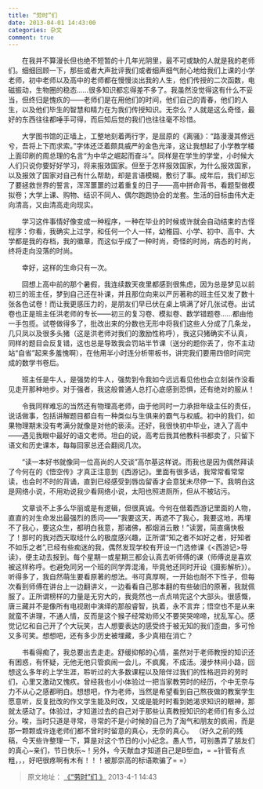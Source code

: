 ```yaml
---
title: “劳时”们
date: 2013-04-01 14:43:00
categories: 杂文
comment: true
---
```


&emsp;&emsp;在我并不算漫长但也绝不短暂的十几年光阴里，最不可或缺的人就是我的老师们。细细回顾一下，那些或者大声批评我们或者细声细气耐心地给我们上课的小学老师，初中老师以及高中的老师都在慢慢淡出我的人生，他们传授的二次函数，电磁振动，生物圈的稳态……很多知识都忘得差不多了。我虽然没觉得这有什么不妥当，但终归是愧疚的——老师们是在用他们的时间，他们自己的青春，他们的人生，以及他们毕生的智慧和精力在为我们传授知识。无奈么？人就是这么奇怪，最好的东西往往都唾手可得，而后知后觉的我们也往往毫不珍惜。

&emsp;&emsp;大学图书馆的正墙上，工整地刻着两行字，是屈原的《离骚》：“路漫漫其修远兮，吾将上下而求索。”字体还泛着颇具威严的金色光泽，这让我想起了小学教学楼上面印刷的周总理的名言“为中华之崛起而奋斗”。同样是在学生的学堂，小时候大人们只说你要好好学习，将来报效国家。但至于怎样报效国家，为什么报效国家，以及报效了国家对自己有什么帮助，却是言语模糊，敷衍了事。成年后，我们却忘了要拯救世界的誓言，浑浑噩噩的过着重复的日子——高中拼命背书，看题型做模拟卷；大学上课、购物、结识不同人、偶尔跑跑协会的龙套。生活的目标由伟大走向清高，又由清高走向现实。

&emsp;&emsp;学习这件事情好像变成一种程序，一种在毕业的时候或许就会自动结束的古怪程序：你看，我确实上过学，和任何一个人一样，幼稚园、小学、初中、高中、大学都是我的存档，我的徽章，而这似乎成了一种时尚，奇怪的时尚，病态的时尚，终将走向没落的时尚。

&emsp;&emsp;幸好，这样的生命只有一次。

&emsp;&emsp;回想上高中前的那个暑假，我连续数天夜里都感到很焦虑，因为总是梦见以前初三的班主任，梦到自己还在补课，并且那位向来以严厉著称的班主任又发了数十张各色试卷！而让我更感压力的，是朋友们早已伏在桌上填满了好几张试卷。出试卷也正是班主任洪老师的专长——初三的复习卷、模拟卷、数学错题卷……都由他一手包揽。试卷做得多了，批改出来的分数也无形中将我们这些人分成了几条龙，几只凤以及很多头猪（这是洪老师对我们的激励性称呼），我这只猪确实不认真，同样的题目会反复错，这也总是导致我会罚站半节课（送分的题你丢了，你不主动站“自省”起来多羞愧啊），在他用半小时连分析带板书，讲完我们要用四倍时间完成的数学书卷后。

&emsp;&emsp;班主任是牛人，是强势的牛人，强势到令我如今远远看见他也会立刻装作没看见走开那种地步。对于强者，我这般普通人总打心底感到恐惧，还有绝对的服从！

&emsp;&emsp;令我同样难忘的当然还有物理高老师，由于他同时一力承担年级主任的责任，说话做事，包括讲解题目都自有一种类似与生俱来的霸气与权威。初中的我们，如果物理期末没有考满分就像是对他的亵渎。还好，我很快初中毕业，进入了高中——遇见我眼中最好的语文老师。坦白的说，高考后我其他教科书都卖了，只留下语文和历史课本，每每回家总还会翻阅几次。

&emsp;&emsp;“读一本好书就像同一位高尚的人交谈”高尔基这样说。而我也是因为偶然拜读了今何在的《悟空传》才真正注意到《西游记》。里面有很多话，我常常看常常读，也会时不时的背诵，直到已经感受到唇齿留香才会意犹未尽停一下。我明白这是网络小说，不用劝说我少看网络小说，太阳也照进厕所，但从不被玷污。

&emsp;&emsp;文章谈不上多么华丽或是有逻辑，但很真诚。今何在借着西游记里面的人物，直直的对生命发出最强烈的质问——“我要这天，再遮不了我心，我要这地，再埋不了我心，要这众生，都明白我意，那诸佛，都烟消云散！”读罢，简直痛快极了！那时的我对西天取经什么的极度感兴趣，正所谓“知之者不如好之者，好知者不如乐之者”,已经有些痴迷的我，偶然发现学校有开设一门选修课《<西游记>导读》，便主动去报到。每个星期一或星期三都会认真去听师傅的课（师傅说是喜欢被这样称呼。也避免同另一个班的同学弄混淆，毕竟他还同时开设《摄影解析》）。听得多了，我自然萌生要看原著的想法。书可真厚啊，一开始也耐不下性子，但每次看到师傅在讲台上一边翻讲义，一边看看自己那本翻的有些破旧的原著，我就佩服了。正所谓榜样的力量是无穷大的，我竟然也一点点啃完这个大部头。很感慨，唐三藏并不是像所有电视剧中演绎的那般睿智，执着，永不言弃；悟空也不是从来就蛮不讲理，不通人情，反而是这个猴子经常劝师父不要哭哭啼啼，扰乱军心。感觉记忆和自己开了个大玩笑，古人想要表达的感受终于被无知的我们歪曲，多可怜又多可笑。想想吧，还有多少历史被埋藏，多少真相在消亡？

&emsp;&emsp;书看得痴了，我总要出去走走。舒缓抑郁的心情，虽然对于老师教授的知识还有困惑，有怀疑，无他无他只管疯闹一会儿，不疯魔，不成活。漫步林间小路，回想这么多年的上学生涯，聆听过的大多数课程以及陪伴过我们的性格迥异的劳时们，心里又激动又愧疚。曾经我也小小体验过一把当家教劳时的经历，个中无奈与力不从心之感都明白。想想吧，作为老师，当然是希望看到自己熬夜做的教案学生愿意听，反复批改的作文学生能及时改，又或是能时时看到她渴求知识的眼神，那就太感动了。体验过，才知道过去的自己对于那些认真教授知识的老师们有多么过分。唉，当时只道是寻常，寻常的不是小时候的自己为了淘气和朋友的疯闹，而是那一颗颗或许连老师们都不曾时时留意的真心，无奈的真心。
（好久之前的残稿，今天些许整理一下，算是对这个节日的小小纪念。愚人节，可别愚弄了朋友们的真心~亲们，节日快乐~！另外，今天献血才知道自己是B型血，= =针管有点粗，，，好吧很疼啊有木有！！！被那崇高的标语欺骗了= =）

> 原文地址： [《“劳时”们  》](https://user.qzone.qq.com/2269681280/blog/1364798593) 2013-4-1 14:43